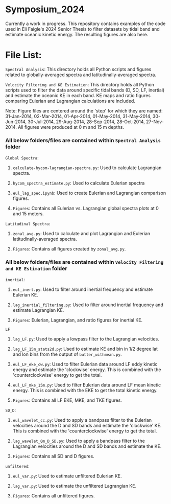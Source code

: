 # Symposium_2024
Currently a work in progress. This repository contains examples of the code used in Eli Faigle's 2024 Senior Thesis to filter datasets by tidal band and estimate oceanic kinetic energy. The resulting figures are also here. 

# File List:
`Spectral Analysis`: This directory holds all Python scripts and figures related to globally-averaged spectra and latitudinally-averaged spectra.

`Velocity Filtering and KE Estimation`: This directory holds all Python scripts used to filter the data around specific tidal bands (D, SD, LF, inertial) and estimate the oceanic KE in each band. KE maps and ratio figures comparing Eulerian and Lagrangian calculations are included.

Note: Figure files are centered around the 'step' for which they are named: 31-Jan-2014, 02-Mar-2014, 01-Apr-2014, 01-May-2014, 31-May-2014, 30-Jun-2014, 30-Jul-2014, 29-Aug-2014, 28-Sep-2014, 28-Oct-2014, 27-Nov-2014. All figures were produced at 0 m and 15 m depths.

### All below folders/files are contained within `Spectral Analysis` folder
`Global Spectra`: 

1) `calculate-hycom-lagrangian-spectra.py`: Used to calculate Lagrangian spectra.

2) `hycom_spectra_estimate.py`: Used to calculate Eulerian spectra

3) `eul_lag_spec.ipynb`: Used to create Eulerian and Lagrangian comparison figures.

4) `Figures`: Contains all Eulerian vs. Lagrangian global spectra plots at 0 and 15 meters.

`Latitudinal Spectra`:

1) `zonal_avg.py`: Used to calculate and plot Lagrangian and Eulerian latitudinally-averaged spectra.

2) `Figures`: Contains all figures created by `zonal_avg.py`.

### All below folders/files are contained within `Velocity Filtering and KE Estimation` folder
`inertial`:

1) `eul_inert.py`: Used to filter around inertial frequency and estimate Eulerian KE.

2) `lag_inertial_filtering.py`: Used to filter around inertial frequency and estimate Lagrangian KE.

3) `Figures`: Eulerian, Lagrangian, and ratio figures for inertial KE.

`LF`

1) `lag_LF.py`: Used to apply a lowpass filter to the Lagrangian velocities.

2) `lag_LF_15m_stats2d.py`: Used to estimate KE and bin in 1/2 degree lat and lon bins from the output of `butter_withmean.py`.

3) `eul_LF_eke_cw.py`: Used to filter Eulerian data around LF eddy kinetic energy and estimate the 'clockwise' energy. This is combined with the 'counterclockwise' energy to get the total.

4) `eul_LF_mke_15m.py`: Used to filter Eulerian data around LF mean kinetic energy. This is combined with the EKE to get the total kinetic energy.

5) `Figures`: Contains all LF EKE, MKE, and TKE figures.

`SD_D`:

1) `eul_wavelet_cc.py`: Used to apply a bandpass filter to the Eulerian velocities around the D and SD bands and estimate the 'clockwise' KE. This is combined with the 'counterclockwise' energy to get the total.

2) `lag_wavelet_0m_D_SD.py`: Used to apply a bandpass filter to the Lagrangian velocities around the D and SD bands and estimate the KE.

3) `Figures`: Contains all SD and D figures.

`unfiltered`:

1) `eul_var.py`: Used to estimate unfiltered Eulerian KE.

2) `lag_var.py`: Used to estimate the unfiltered Lagrangian KE.

3) `Figures`: Contains all unfiltered figures.
